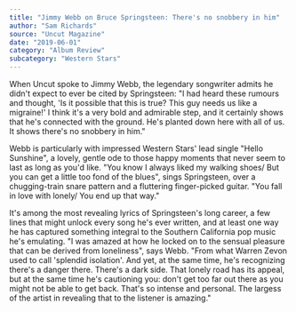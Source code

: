 ```yaml
---
title: "Jimmy Webb on Bruce Springsteen: There's no snobbery in him"
author: "Sam Richards"
source: "Uncut Magazine"
date: "2019-06-01"
category: "Album Review"
subcategory: "Western Stars"
---
```


When Uncut spoke to Jimmy Webb, the legendary songwriter admits he didn't expect to ever be cited by Springsteen: "I had heard these rumours and thought, 'Is it possible that this is true? This guy needs us like a migraine!' I think it's a very bold and admirable step, and it certainly shows that he's connected with the ground. He's planted down here with all of us. It shows there's no snobbery in him."

Webb is particularly with impressed Western Stars' lead single "Hello Sunshine", a lovely, gentle ode to those happy moments that never seem to last as long as you'd like. "You know I always liked my walking shoes/ But you can get a little too fond of the blues", sings Springsteen, over a chugging-train snare pattern and a fluttering finger-picked guitar. "You fall in love with lonely/ You end up that way."

It's among the most revealing lyrics of Springsteen's long career, a few lines that might unlock every song he's ever written, and at least one way he has captured something integral to the Southern California pop music he's emulating. "I was amazed at how he locked on to the sensual pleasure that can be derived from loneliness", says Webb. "From what Warren Zevon used to call 'splendid isolation'. And yet, at the same time, he's recognizing there's a danger there. There's a dark side. That lonely road has its appeal, but at the same time he's cautioning you: don't get too far out there as you might not be able to get back. That's so intense and personal. The largess of the artist in revealing that to the listener is amazing."